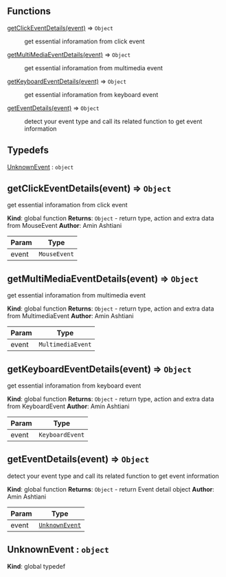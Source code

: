 ## Functions

<dl>
<dt><a href="#getClickEventDetails">getClickEventDetails(event)</a> ⇒ <code>Object</code></dt>
<dd><p>get essential inforamation from click event</p>
</dd>
<dt><a href="#getMultiMediaEventDetails">getMultiMediaEventDetails(event)</a> ⇒ <code>Object</code></dt>
<dd><p>get essential inforamation from multimedia event</p>
</dd>
<dt><a href="#getKeyboardEventDetails">getKeyboardEventDetails(event)</a> ⇒ <code>Object</code></dt>
<dd><p>get essential inforamation from keyboard event</p>
</dd>
<dt><a href="#getEventDetails">getEventDetails(event)</a> ⇒ <code>Object</code></dt>
<dd><p>detect your event type and call its related function to get event information</p>
</dd>
</dl>

## Typedefs

<dl>
<dt><a href="#UnknownEvent">UnknownEvent</a> : <code>object</code></dt>
<dd></dd>
</dl>

<a name="getClickEventDetails"></a>

## getClickEventDetails(event) ⇒ <code>Object</code>
get essential inforamation from click event

**Kind**: global function
**Returns**: <code>Object</code> - return type, action and extra data from MouseEvent
**Author**: Amin Ashtiani

| Param | Type |
| --- | --- |
| event | <code>MouseEvent</code> |

<a name="getMultiMediaEventDetails"></a>

## getMultiMediaEventDetails(event) ⇒ <code>Object</code>
get essential inforamation from multimedia event

**Kind**: global function
**Returns**: <code>Object</code> - return type, action and extra data from MultimediaEvent
**Author**: Amin Ashtiani

| Param | Type |
| --- | --- |
| event | <code>MultimediaEvent</code> |

<a name="getKeyboardEventDetails"></a>

## getKeyboardEventDetails(event) ⇒ <code>Object</code>
get essential inforamation from keyboard event

**Kind**: global function
**Returns**: <code>Object</code> - return type, action and extra data from KeyboardEvent
**Author**: Amin Ashtiani

| Param | Type |
| --- | --- |
| event | <code>KeyboardEvent</code> |

<a name="getEventDetails"></a>

## getEventDetails(event) ⇒ <code>Object</code>
detect your event type and call its related function to get event information

**Kind**: global function
**Returns**: <code>Object</code> - return Event detail object
**Author**: Amin Ashtiani

| Param | Type |
| --- | --- |
| event | [<code>UnknownEvent</code>](#UnknownEvent) |

<a name="UnknownEvent"></a>

## UnknownEvent : <code>object</code>
**Kind**: global typedef